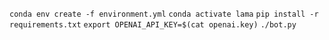 `conda env create -f environment.yml`
`conda activate lama`
`pip install -r requirements.txt`
`export OPENAI_API_KEY=$(cat openai.key)`
`./bot.py`
